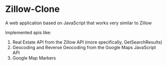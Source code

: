 # Zillow-Clone
A web application based on JavaScript that works very similar to Zillow 





Implemented apis like:
1) Real Estate API from the Zillow API (more specifically, GetSearchResults)
2) Geocoding and Reverse Geocoding from the Google Maps JavaScript API
3) Google Map Markers 

